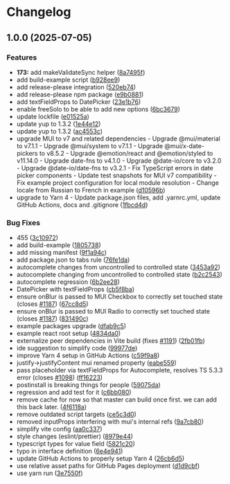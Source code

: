 # Changelog

## 1.0.0 (2025-07-05)


### Features

* **173:** add makeValidateSync helper ([8a7495f](https://github.com/lookfirst/mui-rff/commit/8a7495fbeed21086712df26fd274169fcec87967))
* add build-example script ([b928ee9](https://github.com/lookfirst/mui-rff/commit/b928ee98d66fa61e01ccd219655a782a1e9a8dcb))
* add release-please integration ([520eb74](https://github.com/lookfirst/mui-rff/commit/520eb74ee5c4789abded223f0c6a24223a2d3f67))
* add release-please npm package ([e9b0881](https://github.com/lookfirst/mui-rff/commit/e9b08817b6e8b47d0c7512cb2937fc9a53ba9c20))
* add textFieldProps to DatePicker ([23e1b76](https://github.com/lookfirst/mui-rff/commit/23e1b76ad00e077ec857408f99eaa557932f01f1))
* enable freeSolo to be able to add new options ([6bc3679](https://github.com/lookfirst/mui-rff/commit/6bc3679b0734607956d027985efb7025e28233cb))
* update lockfile ([e01525a](https://github.com/lookfirst/mui-rff/commit/e01525a6d5764a3a11a0e20073ac5e82fc6692dc))
* update yup to 1.3.2 ([1e44e12](https://github.com/lookfirst/mui-rff/commit/1e44e12e0b8339e94606a5e5a886f50dcd7ee377))
* update yup to 1.3.2 ([ac4553c](https://github.com/lookfirst/mui-rff/commit/ac4553ccc0201824afef3c208e71329564180b29))
* upgrade MUI to v7 and related dependencies - Upgrade @mui/material to v7.1.1 - Upgrade @mui/system to v7.1.1 - Upgrade @mui/x-date-pickers to v8.5.2 - Upgrade @emotion/react and @emotion/styled to v11.14.0 - Upgrade date-fns to v4.1.0 - Upgrade @date-io/core to v3.2.0 - Upgrade @date-io/date-fns to v3.2.1 - Fix TypeScript errors in date picker components - Update test snapshots for MUI v7 compatibility - Fix example project configuration for local module resolution - Change locale from Russian to French in example ([d10596b](https://github.com/lookfirst/mui-rff/commit/d10596bd51a6810c0e2869ad3497963074ec3d06))
* upgrade to Yarn 4 - Update package.json files, add .yarnrc.yml, update GitHub Actions, docs and .gitignore ([1fbcd4d](https://github.com/lookfirst/mui-rff/commit/1fbcd4d5e733b0b04b2c8945043bbb81119c09d0))


### Bug Fixes

* 455 ([3c10972](https://github.com/lookfirst/mui-rff/commit/3c109725cf7e39babf191c70df9f83e71c9cc776))
* add build-example ([1805738](https://github.com/lookfirst/mui-rff/commit/1805738024b379a0fbd5e80f6c815e9c418ddc8a))
* add missing manifest ([9f1a94c](https://github.com/lookfirst/mui-rff/commit/9f1a94c5274f8b1f71cf3d91d9bd511bed62699b))
* add package.json to tabs rule ([76fe1da](https://github.com/lookfirst/mui-rff/commit/76fe1da3471904fb8c67b21129338c84e5f538fe))
* autocomplete changes from uncontrolled to controlled state ([3453a92](https://github.com/lookfirst/mui-rff/commit/3453a9214566138100a58081c74302356d6ff49a))
* autocomplete changing from uncontrolled to controlled state ([b2c2543](https://github.com/lookfirst/mui-rff/commit/b2c25438486afad688560d813ce687cc6d782c6d))
* autocomplete regression ([6b2ee28](https://github.com/lookfirst/mui-rff/commit/6b2ee2880456052137907c072a5c1feafb73f0b7))
* DatePicker with textFieldProps ([cb5f8ba](https://github.com/lookfirst/mui-rff/commit/cb5f8ba42214c218c01818fabe88b213d4b370df))
* ensure onBlur is passed to MUI Checkbox to correctly set touched state (closes [#1187](https://github.com/lookfirst/mui-rff/issues/1187)) ([67cc8d5](https://github.com/lookfirst/mui-rff/commit/67cc8d59343a0e71eb7e72978564e76bf3f74618))
* ensure onBlur is passed to MUI Radio to correctly set touched state (closes [#1187](https://github.com/lookfirst/mui-rff/issues/1187)) ([831490c](https://github.com/lookfirst/mui-rff/commit/831490c70d2aa3e1955ab3705242b565c9a2038d))
* example packages upgrade ([dfab9c5](https://github.com/lookfirst/mui-rff/commit/dfab9c57f662fd974e4db56beb4404b9510bc72c))
* example react root setup ([4834da0](https://github.com/lookfirst/mui-rff/commit/4834da06147bcc19c23f72ca64322e7a6f73e811))
* externalize peer dependencies in Vite build (fixes [#1191](https://github.com/lookfirst/mui-rff/issues/1191)) ([2fb01fb](https://github.com/lookfirst/mui-rff/commit/2fb01fbb93ee8b5faebf6fa3965dd9ccadace39f))
* ide suggestion to simplify code ([99977de](https://github.com/lookfirst/mui-rff/commit/99977de1a9d73454a78b77ef52bfb9e2513b3b56))
* improve Yarn 4 setup in GitHub Actions ([c59f9a8](https://github.com/lookfirst/mui-rff/commit/c59f9a89d34a26ede4726b57840301668fcd8ad5))
* justify-&gt;justifyContent mui renamed property ([eabe559](https://github.com/lookfirst/mui-rff/commit/eabe559d3f137e65cdbcd75fca03aaf8e6075877))
* pass placeholder via textFieldProps for Autocomplete, resolves TS 5.3.3 error (closes [#1098](https://github.com/lookfirst/mui-rff/issues/1098)) ([ff16223](https://github.com/lookfirst/mui-rff/commit/ff16223f8ba201bbbafaf407b550343833bb8cde))
* postinstall is breaking things for people ([59075da](https://github.com/lookfirst/mui-rff/commit/59075da479318d7a9afafac9a4d460c91a814db8))
* regression and add test for it ([c6bb080](https://github.com/lookfirst/mui-rff/commit/c6bb080b7529f5d864cdb678892ac4fac25ba08a))
* remove cache for now so that master can build once first. we can add this back later. ([4f6118a](https://github.com/lookfirst/mui-rff/commit/4f6118a554921317a7826390b32abdf0d9423565))
* remove outdated script targets ([ce5c3d0](https://github.com/lookfirst/mui-rff/commit/ce5c3d040228a28cfdd23f632ebc2fee4e4eab23))
* removed inputProps interfering with mui's internal refs ([9a7cb80](https://github.com/lookfirst/mui-rff/commit/9a7cb8071af9e37c167e0af2850abcf1f630a001))
* simplify vite config ([aa0c337](https://github.com/lookfirst/mui-rff/commit/aa0c3375ba35537b94dcaf7cf6d25e92b16bcc08))
* style changes (eslint/prettier) ([8979e44](https://github.com/lookfirst/mui-rff/commit/8979e44ead82d7a879ced075316d3187bacdd58b))
* typescript types for value field ([5821c20](https://github.com/lookfirst/mui-rff/commit/5821c20616263dcd2d38262eda4512da7bf1de07))
* typo in interface definition ([6e4e941](https://github.com/lookfirst/mui-rff/commit/6e4e9419fd757b56b5b0c426bdd6a0305f4bfc43))
* update GitHub Actions to properly setup Yarn 4 ([26cb6d5](https://github.com/lookfirst/mui-rff/commit/26cb6d5d6788310c1e3cd95e1fe1bbf95b6ffcc1))
* use relative asset paths for GitHub Pages deployment ([d1d9cbf](https://github.com/lookfirst/mui-rff/commit/d1d9cbf8e639227b33b77bc15bb493899f8ff161))
* use yarn run ([3e7550f](https://github.com/lookfirst/mui-rff/commit/3e7550f60229ef44175b3dd05f493e576478db8f))
